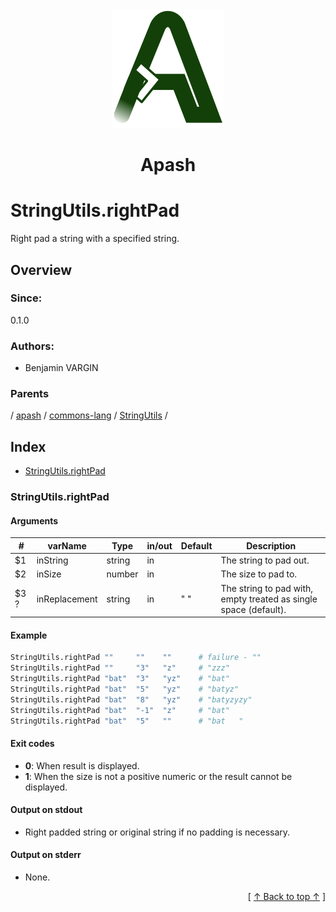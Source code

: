 
<div align='center' id='apash-top'>
  <a href='https://github.com/hastec-fr/apash'>
    <img alt='apash-logo' src='../../../../../../assets/apash-logo.svg'/>
  </a>

  # Apash
</div>

# StringUtils.rightPad

Right pad a string with a specified string.

## Overview

### Since:
0.1.0

### Authors:
* Benjamin VARGIN

### Parents
<!-- apash.parentBegin -->
[](../../../../.md) / [apash](../../../apash.md) / [commons-lang](../../commons-lang.md) / [StringUtils](../StringUtils.md) / 
<!-- apash.parentEnd -->

## Index

* [StringUtils.rightPad](#stringutilsrightpad)

### StringUtils.rightPad

#### Arguments
| #      | varName        | Type          | in/out   | Default    | Description                           |
|--------|----------------|---------------|----------|------------|---------------------------------------|
| $1     | inString       | string        | in       |            | The string to pad out.                |
| $2     | inSize         | number        | in       |            | The size to pad to.                   |
| $3 ?   | inReplacement  | string        | in       | " "        | The string to pad with, empty treated as single space (default). |

#### Example

```bash
StringUtils.rightPad ""     ""    ""      # failure - ""
StringUtils.rightPad ""     "3"   "z"     # "zzz"
StringUtils.rightPad "bat"  "3"   "yz"    # "bat"
StringUtils.rightPad "bat"  "5"   "yz"    # "batyz"
StringUtils.rightPad "bat"  "8"   "yz"    # "batyzyzy"
StringUtils.rightPad "bat"  "-1"  "z"     # "bat"
StringUtils.rightPad "bat"  "5"   ""      # "bat   "
```

#### Exit codes

* **0**: When result is displayed.
* **1**: When the size is not a positive numeric or the result cannot be displayed.

#### Output on stdout

* Right padded string or original string if no padding is necessary.

#### Output on stderr

* None.


  <div align='right'>[ <a href='#apash-top'>↑ Back to top ↑</a> ]</div>

